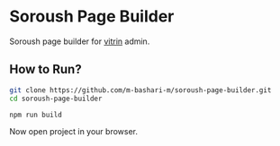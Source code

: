 # Soroush Page Builder

Soroush page builder for [vitrin](https://vitrin.splus.ir/) admin.

## How to Run?
```bash
git clone https://github.com/m-bashari-m/soroush-page-builder.git
cd soroush-page-builder
```

```bash
npm run build
```

Now open project in your browser.
